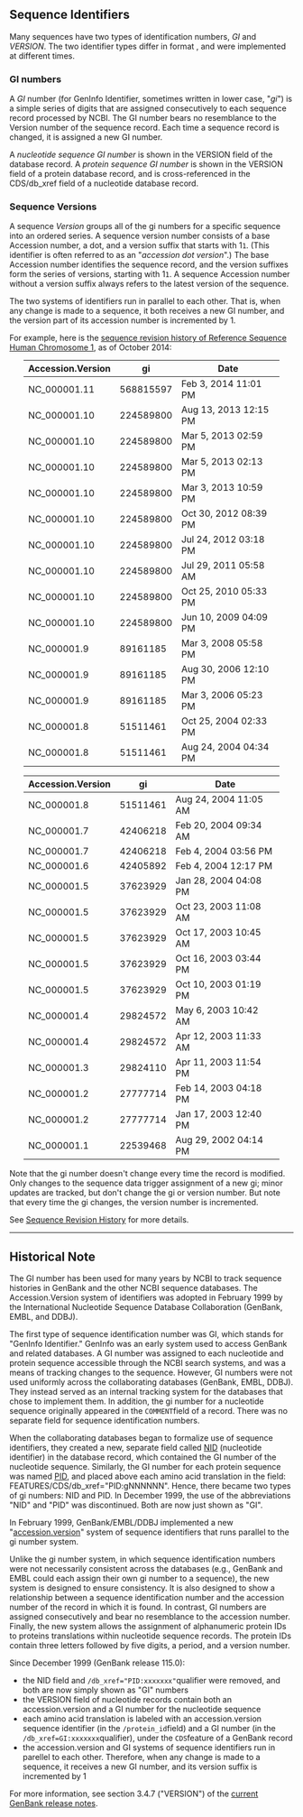 
## Sequence Identifiers

Many sequences have two<span> types of identification numbers,</span> _GI_ <span>and</span> _VERSION_<span>. The two identifier types differ in format , and were implemented at different times.</span>

### GI numbers

A _GI_ number (for GenInfo Identifier, sometimes written in lower case, "_gi_") is a simple series of digits that are assigned consecutively to each sequence record processed by NCBI. The GI number bears no resemblance to the Version number of the sequence record. Each time a sequence record is changed, it is assigned a new GI number.

A _nucleotide sequence GI number_ is shown in the VERSION field of the database record. A _protein sequence GI number_ is shown in the VERSION field of a protein database record, and is cross-referenced in the CDS/db_xref field of a nucleotide database record.

### Sequence Versions

A sequence _Version_ groups all of the gi numbers for a specific sequence into an ordered series. A sequence version number consists of a base Accession number, a dot, and a version suffix that starts with 1`1`. (This identifier is often referred to as an "_accession dot version_".) The base Accession number identifies the sequence record, and the version suffixes form the series of versions, starting with 1`1`. A sequence Accession number without a version suffix always refers to the latest version of the sequence.

The two systems of identifiers run in parallel to each other. That is, when any change is made to a sequence, it both receives a new GI number, and the version part of its accession number is incremented by 1.

For example, here is the [sequence revision history of Reference Sequence Human Chromosome 1](/nuccore/NC_000001?report=girevhist), as of October 2014:

<style type="text/css">.col table { width: 90%; margin: auto; margin-bottom: 1em; }</style>

<div class="col six_col">

<table>

<thead>

<tr>

<th>Accession.Version</th>

<th>gi</th>

<th>Date</th>

</tr>

</thead>

<tbody>

<tr>

<td>NC_000001.11</td>

<td>568815597</td>

<td>Feb 3, 2014 11:01 PM</td>

</tr>

<tr>

<td>NC_000001.10</td>

<td>224589800</td>

<td>Aug 13, 2013 12:15 PM</td>

</tr>

<tr>

<td>NC_000001.10</td>

<td>224589800</td>

<td>Mar 5, 2013 02:59 PM</td>

</tr>

<tr>

<td>NC_000001.10</td>

<td>224589800</td>

<td>Mar 5, 2013 02:13 PM</td>

</tr>

<tr>

<td>NC_000001.10</td>

<td>224589800</td>

<td>Mar 3, 2013 10:59 PM</td>

</tr>

<tr>

<td>NC_000001.10</td>

<td>224589800</td>

<td>Oct 30, 2012 08:39 PM</td>

</tr>

<tr>

<td>NC_000001.10</td>

<td>224589800</td>

<td>Jul 24, 2012 03:18 PM</td>

</tr>

<tr>

<td>NC_000001.10</td>

<td>224589800</td>

<td>Jul 29, 2011 05:58 AM</td>

</tr>

<tr>

<td>NC_000001.10</td>

<td>224589800</td>

<td>Oct 25, 2010 05:33 PM</td>

</tr>

<tr>

<td>NC_000001.10</td>

<td>224589800</td>

<td>Jun 10, 2009 04:09 PM</td>

</tr>

<tr>

<td>NC_000001.9</td>

<td>89161185</td>

<td>Mar 3, 2008 05:58 PM</td>

</tr>

<tr>

<td>NC_000001.9</td>

<td>89161185</td>

<td>Aug 30, 2006 12:10 PM</td>

</tr>

<tr>

<td>NC_000001.9</td>

<td>89161185</td>

<td>Mar 3, 2006 05:23 PM</td>

</tr>

<tr>

<td>NC_000001.8</td>

<td>51511461</td>

<td>Oct 25, 2004 02:33 PM</td>

</tr>

<tr>

<td>NC_000001.8</td>

<td>51511461</td>

<td>Aug 24, 2004 04:34 PM</td>

</tr>

</tbody>

</table>

</div>

<div class="col six_col last">

<table>

<thead>

<tr>

<th>Accession.Version</th>

<th>gi</th>

<th>Date</th>

</tr>

</thead>

<tbody>

<tr>

<td>NC_000001.8</td>

<td>51511461</td>

<td>Aug 24, 2004 11:05 AM</td>

</tr>

<tr>

<td>NC_000001.7</td>

<td>42406218</td>

<td>Feb 20, 2004 09:34 AM</td>

</tr>

<tr>

<td>NC_000001.7</td>

<td>42406218</td>

<td>Feb 4, 2004 03:56 PM</td>

</tr>

<tr>

<td>NC_000001.6</td>

<td>42405892</td>

<td>Feb 4, 2004 12:17 PM</td>

</tr>

<tr>

<td>NC_000001.5</td>

<td>37623929</td>

<td>Jan 28, 2004 04:08 PM</td>

</tr>

<tr>

<td>NC_000001.5</td>

<td>37623929</td>

<td>Oct 23, 2003 11:08 AM</td>

</tr>

<tr>

<td>NC_000001.5</td>

<td>37623929</td>

<td>Oct 17, 2003 10:45 AM</td>

</tr>

<tr>

<td>NC_000001.5</td>

<td>37623929</td>

<td>Oct 16, 2003 03:44 PM</td>

</tr>

<tr>

<td>NC_000001.5</td>

<td>37623929</td>

<td>Oct 10, 2003 01:19 PM</td>

</tr>

<tr>

<td>NC_000001.4</td>

<td>29824572</td>

<td>May 6, 2003 10:42 AM</td>

</tr>

<tr>

<td>NC_000001.4</td>

<td>29824572</td>

<td>Apr 12, 2003 11:33 AM</td>

</tr>

<tr>

<td>NC_000001.3</td>

<td>29824110</td>

<td>Apr 11, 2003 11:54 PM</td>

</tr>

<tr>

<td>NC_000001.2</td>

<td>27777714</td>

<td>Feb 14, 2003 04:18 PM</td>

</tr>

<tr>

<td>NC_000001.2</td>

<td>27777714</td>

<td>Jan 17, 2003 12:40 PM</td>

</tr>

<tr>

<td>NC_000001.1</td>

<td>22539468</td>

<td>Aug 29, 2002 04:14 PM</td>

</tr>

</tbody>

</table>

</div>

Note that the gi number doesn't change every time the record is modified. Only changes to the sequence data trigger assignment of a new gi; minor updates are tracked, but don't change the gi or version number. But note that every time the gi changes, the version number is incremented.

See [Sequence Revision History](/~/sequencerevisionhistory/) for more details.

* * *

## Historical Note

The GI number has been used for many years by NCBI to track sequence histories in GenBank and the other NCBI sequence databases. The Accession.Version system of identifiers was adopted in February 1999 by the International Nucleotide Sequence Database Collaboration (GenBank, EMBL, and DDBJ).

The first type of sequence identification number was GI, which stands for "GenInfo Identifier." GenInfo was an early system used to access GenBank and related databases. A GI number was assigned to each nucleotide and protein sequence accessible through the NCBI search systems, and was a means of tracking changes to the sequence. However, GI numbers were not used uniformly across the collaborating databases (GenBank, EMBL, DDBJ). They instead served as an internal tracking system for the databases that chose to implement them. In addition, the gi number for a nucleotide sequence originally appeared in the `COMMENT`field of a record. There was no separate field for sequence identification numbers.

When the collaborating databases began to formalize use of sequence identifiers, they created a new, separate field called [NID](/~/samplerecord/#NIDA) (nucleotide identifier) in the database record, which contained the GI number of the nucleotide sequence. Similarly, the GI number for each protein sequence was named [PID](/~/samplerecord/#PIDA), and placed above each amino acid translation in the field: FEATURES/CDS/db_xref="PID:gNNNNNN". Hence, there became two types of gi numbers: NID and PID. In December 1999, the use of the abbreviations "NID" and "PID" was discontinued. Both are now just shown as "GI".

In February 1999, GenBank/EMBL/DDBJ implemented a new "[accession.version](/~/samplerecord/#VersionA)" system of sequence identifiers that runs parallel to the gi number system.

Unlike the gi number system, in which sequence identification numbers were not necessarily consistent across the databases (e.g., GenBank and EMBL could each assign their own gi number to a sequence), the new system is designed to ensure consistency. It is also designed to show a relationship between a sequence identification number and the accession number of the record in which it is found. In contrast, GI numbers are assigned consecutively and bear no resemblance to the accession number. Finally, the new system allows the assignment of alphanumeric protein IDs to proteins translations within nucleotide sequence records. The protein IDs contain three letters followed by five digits, a period, and a version number.

Since December 1999 (GenBank release 115.0):

*   the NID field and `/db_xref="PID:xxxxxxx"`qualifier were removed, and both are now simply shown as "GI" numbers
*   the VERSION field of nucleotide records contain both an accession.version and a GI number for the nucleotide sequence
*   each amino acid translation is labeled with an accession.version sequence identifier (in the `/protein_id`field) and a GI number (in the `/db_xref=GI:xxxxxxx`qualifier), under the `CDS`feature of a GenBank record
*   the accession.version and GI systems of sequence identifiers run in parellel to each other. Therefore, when any change is made to a sequence, it receives a new GI number, and its version suffix is incremented by 1

For more information, see section 3.4.7 ("VERSION") of the [current GenBank release notes](ftp://ftp.ncbi.nih.gov/genbank/gbrel.txt).

</div>

</div>
